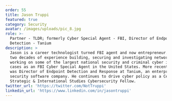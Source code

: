 ```yaml
---
order: 55
title: Jason Truppi
featured: true
category: Security
avatar: /images/uploads/pic_8.jpg
role: >-
  Partner - TLDR; formerly Cyber Special Agent - FBI, Director of Endpoint
  Detection - Tanium
description: >
  Jason is a career technologist turned FBI agent and now entrepreneur. He has
  two decades of experience building, securing and investigating networks;
  working on some of the largest national security and criminal cyber intrusion
  cases as an FBI Cyber Special Agent in the United States. More recently, he
  was Director of Endpoint Detection and Response at Tanium, an enterprise
  security software company. He continues to drive cyber policy as a Center for
  Strategic & International Studies Cybersecurity Fellow.
twitter_url: 'https://twitter.com/NotTruppi'
linkedin_url: 'https://www.linkedin.com/in/jasontruppi'
---
```

